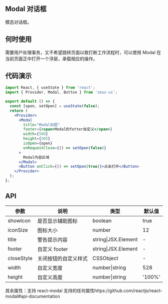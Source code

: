 ## Modal 对话框

模态对话框。

## 何时使用

需要用户处理事务，又不希望跳转页面以致打断工作流程时，可以使用 Modal 在当前页面正中打开一个浮层，承载相应的操作。

## 代码演示

```jsx
import React, { useState } from 'react';
import { Provider, Modal, Button } from 'zeus-ui';

export default () => {
  const [open, setOpen] = useState(false);
  return (
    <Provider>
      <Modal
        title="Modal标题"
        footer={<span>Modal的fotter自定义</span>}
        width={508}
        height={305}
        isOpen={open}
        onRequestClose={() => setOpen(false)}
      >
        Modal内容区域
      </Modal>
      <Button onClick={() => setOpen(true)}>点击打开</Button>
    </Provider>
  );
};
```

## API

| 参数       | 说明                 | 类型                    | 默认值 |
| ---------- | -------------------- | ----------------------- | ------ |
| showIcon   | 是否显示辅助图标     | boolean                 | true   |
| iconSize   | 图标大小             | number                  | 12     |
| title      | 警告提示内容         | string&#124;JSX.Element | -      |
| footer     | 自定义 footer        | string&#124;JSX.Element | -      |
| closeStyle | 关闭按钮的自定义样式 | CSSObject               | -      |
| width      | 自定义宽度           | number&#124;string      | 528    |
| height     | 自定义高度           | number&#124;string      | '100%' |

其余属性：支持 react-modal 支持的任何属性https://github.com/reactjs/react-modal#api-documentation

